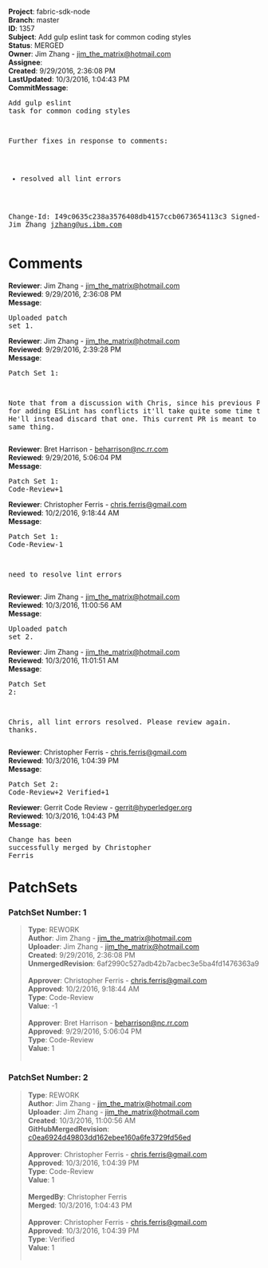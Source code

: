 <strong>Project</strong>: fabric-sdk-node<br><strong>Branch</strong>: master<br><strong>ID</strong>: 1357<br><strong>Subject</strong>: Add gulp eslint task for common coding styles<br><strong>Status</strong>: MERGED<br><strong>Owner</strong>: Jim Zhang - jim_the_matrix@hotmail.com<br><strong>Assignee</strong>:<br><strong>Created</strong>: 9/29/2016, 2:36:08 PM<br><strong>LastUpdated</strong>: 10/3/2016, 1:04:43 PM<br><strong>CommitMessage</strong>:<br><pre>Add gulp eslint task for common coding styles

Further fixes in response to comments:
- resolved all lint errors

Change-Id: I49c0635c238a3576408db4157ccb0673654113c3
Signed-off-by: Jim Zhang <jzhang@us.ibm.com>
</pre><h1>Comments</h1><strong>Reviewer</strong>: Jim Zhang - jim_the_matrix@hotmail.com<br><strong>Reviewed</strong>: 9/29/2016, 2:36:08 PM<br><strong>Message</strong>: <pre>Uploaded patch set 1.</pre><strong>Reviewer</strong>: Jim Zhang - jim_the_matrix@hotmail.com<br><strong>Reviewed</strong>: 9/29/2016, 2:39:28 PM<br><strong>Message</strong>: <pre>Patch Set 1:

Note that from a discussion with Chris, since his previous PR 1325 for adding ESLint has conflicts it'll take quite some time to merge. He'll instead discard that one. This current PR is meant to provide the same thing.</pre><strong>Reviewer</strong>: Bret Harrison - beharrison@nc.rr.com<br><strong>Reviewed</strong>: 9/29/2016, 5:06:04 PM<br><strong>Message</strong>: <pre>Patch Set 1: Code-Review+1</pre><strong>Reviewer</strong>: Christopher Ferris - chris.ferris@gmail.com<br><strong>Reviewed</strong>: 10/2/2016, 9:18:44 AM<br><strong>Message</strong>: <pre>Patch Set 1: Code-Review-1

need to resolve lint errors</pre><strong>Reviewer</strong>: Jim Zhang - jim_the_matrix@hotmail.com<br><strong>Reviewed</strong>: 10/3/2016, 11:00:56 AM<br><strong>Message</strong>: <pre>Uploaded patch set 2.</pre><strong>Reviewer</strong>: Jim Zhang - jim_the_matrix@hotmail.com<br><strong>Reviewed</strong>: 10/3/2016, 11:01:51 AM<br><strong>Message</strong>: <pre>Patch Set 2:

Chris, all lint errors resolved. Please review again. thanks.</pre><strong>Reviewer</strong>: Christopher Ferris - chris.ferris@gmail.com<br><strong>Reviewed</strong>: 10/3/2016, 1:04:39 PM<br><strong>Message</strong>: <pre>Patch Set 2: Code-Review+2 Verified+1</pre><strong>Reviewer</strong>: Gerrit Code Review - gerrit@hyperledger.org<br><strong>Reviewed</strong>: 10/3/2016, 1:04:43 PM<br><strong>Message</strong>: <pre>Change has been successfully merged by Christopher Ferris</pre><h1>PatchSets</h1><h3>PatchSet Number: 1</h3><blockquote><strong>Type</strong>: REWORK<br><strong>Author</strong>: Jim Zhang - jim_the_matrix@hotmail.com<br><strong>Uploader</strong>: Jim Zhang - jim_the_matrix@hotmail.com<br><strong>Created</strong>: 9/29/2016, 2:36:08 PM<br><strong>UnmergedRevision</strong>: 6af2990c527adb42b7acbec3e5ba4fd1476363a9<br><br><strong>Approver</strong>: Christopher Ferris - chris.ferris@gmail.com<br><strong>Approved</strong>: 10/2/2016, 9:18:44 AM<br><strong>Type</strong>: Code-Review<br><strong>Value</strong>: -1<br><br><strong>Approver</strong>: Bret Harrison - beharrison@nc.rr.com<br><strong>Approved</strong>: 9/29/2016, 5:06:04 PM<br><strong>Type</strong>: Code-Review<br><strong>Value</strong>: 1<br><br></blockquote><h3>PatchSet Number: 2</h3><blockquote><strong>Type</strong>: REWORK<br><strong>Author</strong>: Jim Zhang - jim_the_matrix@hotmail.com<br><strong>Uploader</strong>: Jim Zhang - jim_the_matrix@hotmail.com<br><strong>Created</strong>: 10/3/2016, 11:00:56 AM<br><strong>GitHubMergedRevision</strong>: [c0ea6924d49803dd162ebee160a6fe3729fd56ed](https://github.com/hyperledger/fabric-sdk-node/commit/c0ea6924d49803dd162ebee160a6fe3729fd56ed)<br><br><strong>Approver</strong>: Christopher Ferris - chris.ferris@gmail.com<br><strong>Approved</strong>: 10/3/2016, 1:04:39 PM<br><strong>Type</strong>: Code-Review<br><strong>Value</strong>: 1<br><br><strong>MergedBy</strong>: Christopher Ferris<br><strong>Merged</strong>: 10/3/2016, 1:04:43 PM<br><br><strong>Approver</strong>: Christopher Ferris - chris.ferris@gmail.com<br><strong>Approved</strong>: 10/3/2016, 1:04:39 PM<br><strong>Type</strong>: Verified<br><strong>Value</strong>: 1<br><br></blockquote>